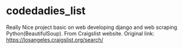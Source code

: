# codedadies_list
Really Nice project basic on web developing django and web scraping Python(BeautifulSoup). From Craigslist website. 
Original link:  https://losangeles.craigslist.org/search/
